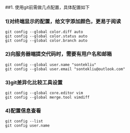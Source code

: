 ##1. 使用git前需做几点配置，具体配置如下
### 1)对终端显示的配置，给文字添加颜色，更易于阅读
	git config --global color.diff auto
	git config --global color.status auto
	git config --global color.branch auto
### 2)向服务器端提交代码时，需要有用户名和邮箱
	git config --global user.name "sontekliu"
	git config --global user.email "sontekliu@outlook.com"
### 3)git差异化比较工具设置
	git config --global core.editor vim
	git config --global merge.tool vimdiff

### 4)配置信息查看
	git config --list
	git config user.name
